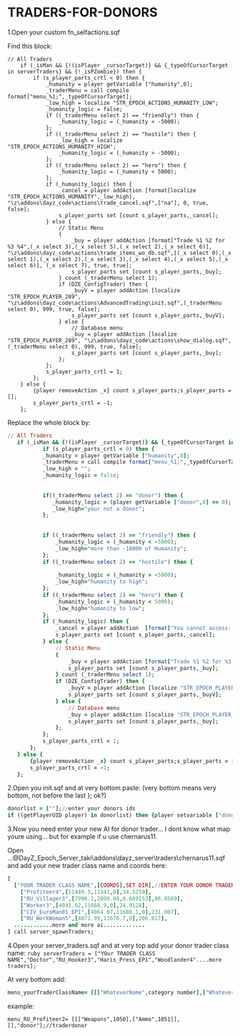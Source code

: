# TRADERS-FOR-DONORS

1.Open your custom fn_selfactions.sqf

Find this block:
```
// All Traders
	if (_isMan && {!(isPlayer _cursorTarget)} && {_typeOfCursorTarget in serverTraders} && {!_isPZombie}) then {
		if (s_player_parts_crtl < 0) then {
			_humanity = player getVariable ["humanity",0];
			_traderMenu = call compile format["menu_%1;",_typeOfCursorTarget];		
			_low_high = localize "STR_EPOCH_ACTIONS_HUMANITY_LOW";
			_humanity_logic = false;
			if ((_traderMenu select 2) == "friendly") then {
				_humanity_logic = (_humanity < -5000);
			};
			if ((_traderMenu select 2) == "hostile") then {
				_low_high = localize "STR_EPOCH_ACTIONS_HUMANITY_HIGH";
				_humanity_logic = (_humanity > -5000);
			};
			if ((_traderMenu select 2) == "hero") then {
				_humanity_logic = (_humanity < 5000);
			};
			if (_humanity_logic) then {
				_cancel = player addAction [format[localize "STR_EPOCH_ACTIONS_HUMANITY",_low_high], "\z\addons\dayz_code\actions\trade_cancel.sqf",["na"], 0, true, false];
				s_player_parts set [count s_player_parts,_cancel];
			} else {
				// Static Menu
				{
					_buy = player addAction [format["Trade %1 %2 for %3 %4",(_x select 3),(_x select 5),(_x select 2),(_x select 6)], "\z\addons\dayz_code\actions\trade_items_wo_db.sqf",[(_x select 0),(_x select 1),(_x select 2),(_x select 3),(_x select 4),(_x select 5),(_x select 6)], (_x select 7), true, true];
					s_player_parts set [count s_player_parts,_buy];		
				} count (_traderMenu select 1);
				if (DZE_ConfigTrader) then {
					_buyV = player addAction [localize "STR_EPOCH_PLAYER_289", "\z\addons\dayz_code\actions\AdvancedTrading\init.sqf",(_traderMenu select 0), 999, true, false];
					s_player_parts set [count s_player_parts,_buyV];
				} else {
					// Database menu
					_buy = player addAction [localize "STR_EPOCH_PLAYER_289", "\z\addons\dayz_code\actions\show_dialog.sqf",(_traderMenu select 0), 999, true, false];
					s_player_parts set [count s_player_parts,_buy];
				};
			};
			s_player_parts_crtl = 1;	
		};
	} else {
		{player removeAction _x} count s_player_parts;s_player_parts = [];
		s_player_parts_crtl = -1;
	};
  ```
 
 Replace the whole block by:
 
 ```ruby
 // All Traders
    if (_isMan && {!(isPlayer _cursorTarget)} && {_typeOfCursorTarget in serverTraders} && {!_isPZombie}) then {
            if (s_player_parts_crtl < 0) then {
            _humanity = player getVariable ["humanity",0];
            _traderMenu = call compile format["menu_%1;",_typeOfCursorTarget];        
            _low_high = "";
            _humanity_logic = false;
            
             
            if((_traderMenu select 2) == "donor") then {
               _humanity_logic = (player getVariable ["donor",0] == 0);
               _low_high="your not a donor";
            }; 
            
            
            if ((_traderMenu select 2) == "friendly") then {
                _humanity_logic = (_humanity < -5000);
                _low_high="more than -10000 of Humanity";
            };
            if ((_traderMenu select 2) == "hostile") then {
               
                _humanity_logic = (_humanity > -5000);
                _low_high="humanity to high";
            };
            if ((_traderMenu select 2) == "hero") then {
                _humanity_logic = (_humanity < 5000);
                _low_high="humanity to low";
            };
            if (_humanity_logic) then {
                _cancel = player addAction  [format["You cannot access: %1 !",_low_high], "\z\addons\dayz_code\actions\trade_cancel.sqf",["na"], 0, true, false];
                s_player_parts set [count s_player_parts,_cancel];
            } else {
                // Static Menu
                {
                    _buy = player addAction [format["Trade %1 %2 for %3 %4",(_x select 3),(_x select 5),(_x select 2),(_x select 6)], "\z\addons\dayz_code\actions\trade_items_wo_db.sqf",[(_x select 0),(_x select 1),(_x select 2),(_x select 3),(_x select 4),(_x select 5),(_x select 6)], (_x select 7), true, true];
                    s_player_parts set [count s_player_parts,_buy];        
                } count (_traderMenu select 1);
                if (DZE_ConfigTrader) then {
                    _buyV = player addAction [localize "STR_EPOCH_PLAYER_289", "\z\addons\dayz_code\actions\AdvancedTrading\init.sqf",(_traderMenu select 0), 999, true, false];
                    s_player_parts set [count s_player_parts,_buyV];
                } else {
                    // Database menu
                    _buy = player addAction [localize "STR_EPOCH_PLAYER_289", "\z\addons\dayz_code\actions\show_dialog.sqf",(_traderMenu select 0), 999, true, false];
                    s_player_parts set [count s_player_parts,_buy];
                };
            };
            s_player_parts_crtl = 1;    
        };
    } else {
        {player removeAction _x} count s_player_parts;s_player_parts = [];
        s_player_parts_crtl = -1;
    };  
 ```
  
  2.Open you init.sqf and at very bottom paste:  (very bottom means very bottom, not before the last }; ok?)
  
```ruby
donorlist = [""];//enter your donors ids
if ((getPlayerUID player) in donorlist) then {player setvariable ["donor",1,true];}else{player setvariable ["donor",0,true];};
```

3.Now you need enter your new AI for donor trader... I dont know what map youre using... but for example if u use chernarus11.

Open ...@DayZ_Epoch_Server_taki\addons\dayz_server\traders\chernarus11.sqf and add your new trader class name and coords here:
```ruby
[
  ["YOUR TRADER CLASS NAME",[COORDS],SET DIR],//ENTER YOUR DONOR TRADER HERE
	["Profiteer4",[11449.5,11341,0],34.5259],
	["RU_Villager3",[7996.1,2899.08,0.669153],86.8589],
	["Worker3",[4041.62,11668.9,0],24.9128],
	["CIV_EuroMan01_EP1",[4064.07,11680.1,0],231.007],
	["RU_WorkWoman5",[4071.99,11676.7,0],206.817],
  ............more and more ai.............
] call server_spawnTraders;
```

4.Open your server_traders.sqf and at very top add your donor trader class name:
```ruby serverTraders = ["YOur TRADER CLASS NAME","Doctor","RU_Hooker3","Haris_Press_EP1","Woodlander4"....more traders];```

At very bottom add:
```ruby
menu_yourTraderClassName= [[["WhateverName",category number],["WhateverName",category number]],[],"donor"];//traderdonor
```
example:
```
menu_RU_Profiteer2= [[["Weapons",1050],["Ammo",1051]],[],"donor"];//traderdonor
```
